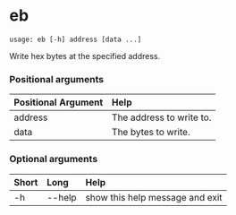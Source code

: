 <!-- THIS PART OF THIS FILE IS AUTOGENERATED. DO NOT MODIFY IT. See scripts/generate-docs.sh -->
# eb

```text
usage: eb [-h] address [data ...]

```

Write hex bytes at the specified address.
### Positional arguments

|Positional Argument|Help|
| :--- | :--- |
|address|The address to write to.|
|data|The bytes to write.|

### Optional arguments

|Short|Long|Help|
| :--- | :--- | :--- |
|-h|--help|show this help message and exit|

<!-- END OF AUTOGENERATED PART. Do not modify this line or the line below, they mark the end of the auto-generated part of the file. If you want to extend the documentation in a way which cannot easily be done by adding to the command help description, write below the following line. -->
<!-- ------------\>8---- ----\>8---- ----\>8------------ -->
